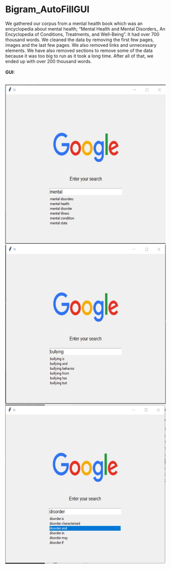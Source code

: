 # Bigram_AutoFillGUI

We gathered our corpus from a mental health book which was an encyclopedia about mental health; “Mental Health and Mental Disorders_ An Encyclopedia of Conditions, Treatments, and Well-Being”. It had over 700 thousand words. We cleaned the data by removing the first few pages, images and the last few pages. 
We also removed links and unnecessary elements. We have also removed sections to remove some of the data because it was too big to run as it took a long time. After all of that, we ended up with over 200 thousand words.
<br>
<br>
<strong> GUI: </strong>
<br>
<br>
<center>
<img src="Screenshot 2022-06-02 030521.jpg" width="600" height="500" style="display: inline-block;">
<img src="Screenshot 2022-06-02 030623.jpg" width="600" height="500" style="display: inline-block;">
<!-- <br> -->
<img src="Screenshot 2022-06-02 030709.jpg" width="600" height="500">
<br>
</center>
